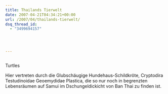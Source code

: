 ```yaml
---
title: Thailands Tierwelt
date: 2007-04-21T04:34:21+00:00
url: /2007/04/thailands-tierwelt/
dsq_thread_id:
  - "3499694157"




---
```

<div class="flickr">
  <a href="http://www.flickr.com/photos/schreibblogade/466893698/"><img src="//farm1.static.flickr.com/217/466893698_bdbbd24ce4.jpg" class="flickr-photo" alt="" /></a></p>

  <p>
    Turtles
  </p>
</div>

Hier vertreten durch die Glubschäugige Hundehaus-Schildkröte, Cryptodira Testudinoidae Geoemydidae Plastica, die so nur noch in begrenzten Lebensräumen auf Samui im Dschungeldickicht von Ban Thai zu finden ist.
